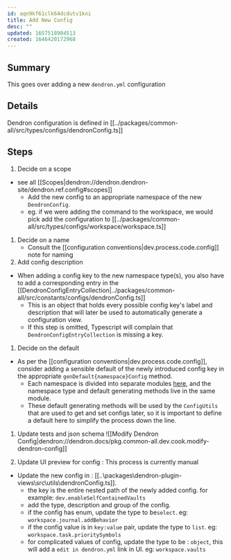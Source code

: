 ```yaml
---
id: aqn9kf61clk64dcdutv1kni
title: Add New Config
desc: ""
updated: 1657518904513
created: 1646420172968
---
```


## Summary

This goes over adding a new `dendron.yml` configuration

## Details

Dendron configuration is defined in [[../packages/common-all/src/types/configs/dendronConfig.ts]]

## Steps

1. Decide on a scope

- see all [[Scopes|dendron://dendron.dendron-site/dendron.ref.config#scopes]]
  - Add the new config to an appropriate namespace of the new `DendronConfig`.
  - eg. if we were adding the command to the workspace, we would pick add the configuration to [[../packages/common-all/src/types/configs/workspace/workspace.ts]]

1. Decide on a name
   - Consult the [[configuration conventions|dev.process.code.config]] note for naming
1. Add config description

- When adding a config key to the new namespace type(s), you also have to add a corresponding entry in the [[DendronConfigEntryCollection|../packages/common-all/src/constants/configs/dendronConfig.ts]]
  - This is an object that holds every possible config key's label and description that will later be used to automatically generate a configuration view.
  - If this step is omitted, Typescript will complain that `DendronConfigEntryCollection` is missing a key.

1. Decide on the default

- As per the [[configuration conventions|dev.process.code.config]], consider adding a sensible default of the newly introduced config key in the appropriate `genDefault{namespace}Config` method.
  - Each namespace is divided into separate modules [here](https://github.com/dendronhq/dendron/tree/master/packages/common-all/src/types/configs), and the namespace type and default generating methods live in the same module.
  - These default generating methods will be used by the `ConfigUtils` that are used to get and set configs later, so it is important to define a default here to simplify the process down the line.

1. Update tests and json schema
![[Modify Dendron Config|dendron://dendron.docs/pkg.common-all.dev.cook.modify-dendron-config]]

1. Update UI preview for config : This process is currently manual
- Update the new config in : [[..\packages\dendron-plugin-views\src\utils\dendronConfig.ts]].
  - the key is the entire nested path of the newly added config. for example: `dev.enableSelfContainedVaults`
  - add the type, description and group of the config.
   - if the config has enum, update the type to be`select`. eg: `workspace.journal.addBehavior`
   - if the config value is in `key:value` pair, update the type to `list`. eg: `workspace.task.prioritySymbols`
   - for complicated values of config, update the type to be : `object`, this will add a `edit in dendron.yml` link in UI. eg: `workspace.vaults`
